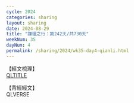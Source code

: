 ```yaml
---
cycle: 2024
categories: sharing
layout: sharing
date: 2024-08-29
title: "謙理之行：第242天/共730天"
weekNum: 35
dayNum: 4
permalink: /sharing/2024/wk35-day4-qianli.html
---
```

【經文梳理】  
[QLTITLE](QLLINK)

【背經經文】  
QLVERSE
